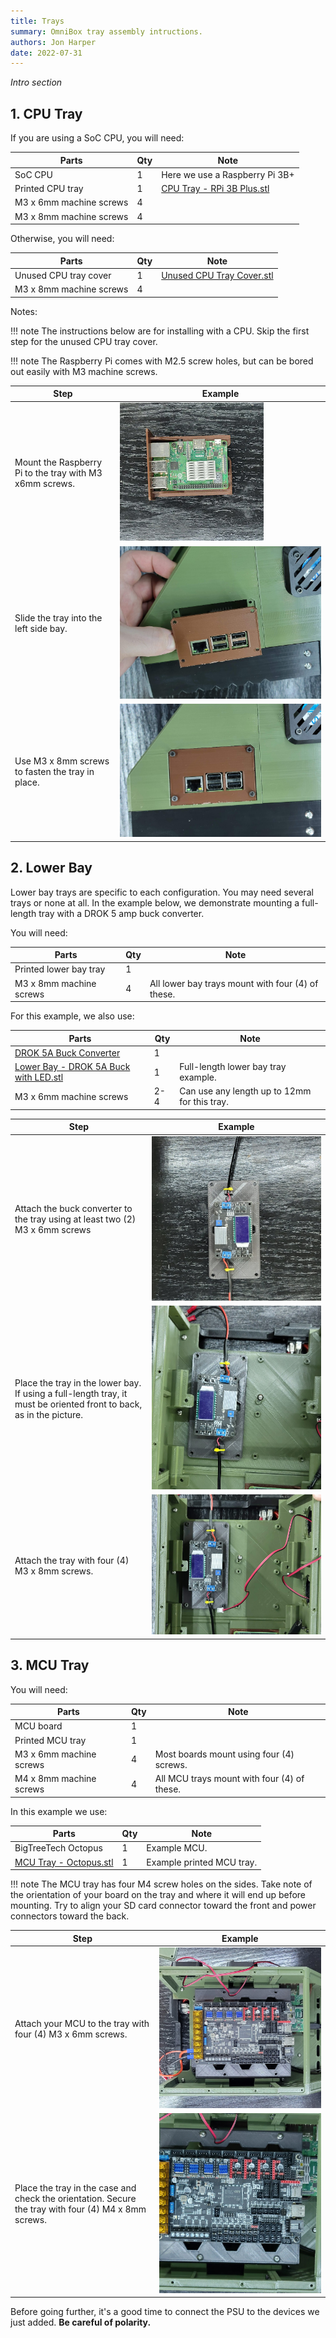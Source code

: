 ```yaml
---
title: Trays
summary: OmniBox tray assembly intructions.
authors: Jon Harper
date: 2022-07-31
---
```


*Intro section*

## 1. CPU Tray

If you are using a SoC CPU, you will need:

| Parts                     | Qty | Note                            |
|---------------------------|-----|---------------------------------|
| SoC CPU                   | 1   | Here we use a Raspberry Pi 3B+  |
| Printed CPU tray          | 1   | [CPU Tray - RPi 3B Plus.stl][1] |
| M3 x 6mm machine screws   | 4   |                                 |
| M3 x 8mm machine screws   | 4   |                                 |

Otherwise, you will need:

| Parts                     | Qty | Note                            |
|---------------------------|-----|---------------------------------|
| Unused CPU tray cover     | 1   | [Unused CPU Tray Cover.stl][2]  |
| M3 x 8mm machine screws   | 4   |                                 |

Notes:

!!! note
    The instructions below are for installing with a CPU. Skip the first step for the unused CPU tray cover.

!!! note
    The Raspberry Pi comes with M2.5 screw holes, but can be bored out easily with M3 machine screws.

| Step | Example |
|------|---------|
| Mount the Raspberry Pi to the tray with M3 x6mm screws. | [![raspberry pi installation][5]][5] |
| Slide the tray into the left side bay. | [![tray location][6]][6] |
| Use M3 x 8mm screws to fasten the tray in place. | [![tray location][7]][7] |

## 2. Lower Bay

Lower bay trays are specific to each configuration. You may need several trays or none at all. In the example below, we demonstrate mounting a full-length tray with a DROK 5 amp buck converter.

You will need:

| Parts                     | Qty | Note                                                |
|---------------------------|-----|-----------------------------------------------------|
| Printed lower bay tray    | 1   |                                                     |
| M3 x 8mm machine screws   | 4   | All lower bay trays mount with four (4) of these.   |

For this example, we also use:

| Parts                                      | Qty | Note                                           |
|--------------------------------------------|-----|------------------------------------------------|
| [DROK 5A Buck Converter][13]               | 1   |                                                |
| [Lower Bay - DROK 5A Buck with LED.stl][3] | 1   | Full-length lower bay tray example.            |
| M3 x 6mm machine screws                    | 2-4 | Can use any length up to 12mm for this tray.   |

| Step | Example |
|------|---------|
| Attach the buck converter to the tray using at least two (2) M3 x 6mm screws | [![buck converter attached to tray][8]][8] |
| Place the tray in the lower bay. If using a full-length tray, it must be oriented front to back, as in the picture. | [![full-length tray correctly placed][9]][9] |
| Attach the tray with four (4) M3 x 8mm screws. | [![attached tray][10]][10] |

## 3. MCU Tray

You will need:

| Parts                     | Qty | Note                                        |
|---------------------------|-----|---------------------------------------------|
| MCU board                 | 1   |                                             |
| Printed MCU tray          | 1   |                                             |
| M3 x 6mm machine screws   | 4   | Most boards mount using four (4) screws.    |
| M4 x 8mm machine screws   | 4   | All MCU trays mount with four (4) of these. |

In this example we use:

| Parts                     | Qty | Note                                        |
|---------------------------|-----|---------------------------------------------|
| BigTreeTech Octopus       | 1   | Example MCU.                                |
| [MCU Tray - Octopus.stl][4] | 1 | Example printed MCU tray.                   |

!!! note
    The MCU tray has four M4 screw holes on the sides. Take note of the orientation of your board on the tray and where it will end up before mounting. Try to align your SD card connector toward the front and power connectors toward the back.

| Step | Example |
|------|---------|
| Attach your MCU to the tray with four (4) M3 x 6mm screws. | [![mounting the mcu][11]][11] |
| Place the tray in the case and check the orientation. Secure the tray with four (4) M4 x 8mm screws. | [![screws attached][12]][12] |

Before going further, it's a good time to connect the PSU to the devices we just added. **Be careful of polarity.**

[1]: https://github.com/jon-harper/OmniBox/blob/main/Trays/CPU/Raspberry%20Pi%203B%20Plus/CPU%20Tray%20-%20RPi%203B%20Plus.stl
[2]: https://github.com/jon-harper/OmniBox/blob/main/Trays/CPU/Unused%20CPU%20Tray%20Cover.stl
[3]: https://github.com/jon-harper/OmniBox/blob/main/Trays/Lower%20Bay/DROK%205A%20Buck%20with%20LED/Lower%20Bay%20-%20DROK%205A%20Buck%20with%20LED.stl
[4]: https://github.com/jon-harper/OmniBox/blob/main/Trays/MCU/BTT%20Octopus/MCU%20Tray%20-%20Octopus.stl
[5]: ../img/assembly/cpu_tray.jpg
[6]: ../img/assembly/cpu_insert.jpg
[7]: ../img/assembly/cpu_finished.jpg
[8]: ../img/assembly/lower_bay_tray.jpg
[9]: ../img/assembly/lower_bay_placement.jpg
[10]: ../img/assembly/lower_bay_finished.jpg
[11]: ../img/assembly/mcu_placement.jpg
[12]: ../img/assembly/mcu_finished.jpg
[13]: https://www.amazon.com/DROK-Adjustable-Converter-Transformer-Protective/dp/B07JZ2GQJF